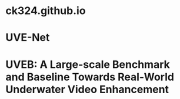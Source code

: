 # ck324.github.io
# UVE-Net
# UVEB: A Large-scale Benchmark and Baseline Towards Real-World Underwater Video Enhancement
